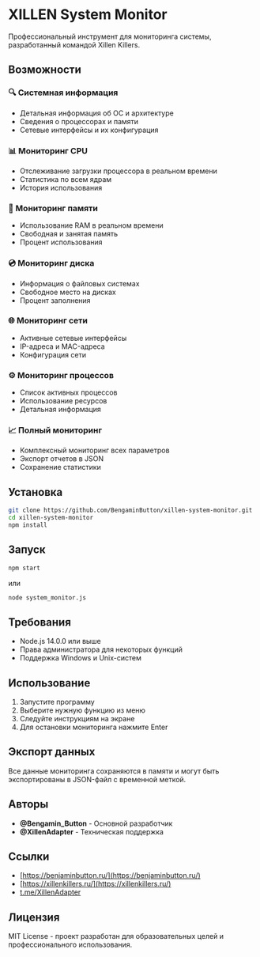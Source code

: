 # XILLEN System Monitor

Профессиональный инструмент для мониторинга системы, разработанный командой Xillen Killers.

## Возможности

### 🔍 Системная информация
- Детальная информация об ОС и архитектуре
- Сведения о процессорах и памяти
- Сетевые интерфейсы и их конфигурация

### 📊 Мониторинг CPU
- Отслеживание загрузки процессора в реальном времени
- Статистика по всем ядрам
- История использования

### 💾 Мониторинг памяти
- Использование RAM в реальном времени
- Свободная и занятая память
- Процент использования

### 💿 Мониторинг диска
- Информация о файловых системах
- Свободное место на дисках
- Процент заполнения

### 🌐 Мониторинг сети
- Активные сетевые интерфейсы
- IP-адреса и MAC-адреса
- Конфигурация сети

### ⚙️ Мониторинг процессов
- Список активных процессов
- Использование ресурсов
- Детальная информация

### 📈 Полный мониторинг
- Комплексный мониторинг всех параметров
- Экспорт отчетов в JSON
- Сохранение статистики

## Установка

```bash
git clone https://github.com/BengaminButton/xillen-system-monitor.git
cd xillen-system-monitor
npm install
```

## Запуск

```bash
npm start
```

или

```bash
node system_monitor.js
```

## Требования

- Node.js 14.0.0 или выше
- Права администратора для некоторых функций
- Поддержка Windows и Unix-систем

## Использование

1. Запустите программу
2. Выберите нужную функцию из меню
3. Следуйте инструкциям на экране
4. Для остановки мониторинга нажмите Enter

## Экспорт данных

Все данные мониторинга сохраняются в памяти и могут быть экспортированы в JSON-файл с временной меткой.

## Авторы

- **@Bengamin_Button** - Основной разработчик
- **@XillenAdapter** - Техническая поддержка

## Ссылки

- [https://benjaminbutton.ru/](https://benjaminbutton.ru/)
- [https://xillenkillers.ru/](https://xillenkillers.ru/)
- [t.me/XillenAdapter](https://t.me/XillenAdapter)

## Лицензия

MIT License - проект разработан для образовательных целей и профессионального использования.

